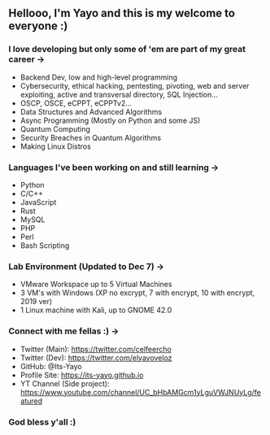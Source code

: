 ## Hellooo, I'm Yayo and this is my welcome to everyone :)

### I love developing but only some of 'em are part of my great career -> 
- Backend Dev, low and high-level programming
- Cybersecurity, ethical hacking, pentesting, pivoting, web and server exploiting, active and transversal directory, SQL Injection...
- OSCP, OSCE, eCPPT, eCPPTv2...
- Data Structures and Advanced Algorithms
- Async Programming (Mostly on Python and some JS)
- Quantum Computing
- Security Breaches in Quantum Algorithms
- Making Linux Distros

### Languages I've been working on and still learning ->
- Python
- C/C++
- JavaScript 
- Rust
- MySQL
- PHP
- Perl
- Bash Scripting

### Lab Environment (Updated to Dec 7) ->
- VMware Workspace up to 5 Virtual Machines
- 3 VM's with Windows (XP no excrypt, 7 with encrypt, 10 with encrypt, 2019 ver)
- 1 Linux machine with Kali, up to GNOME 42.0

### Connect with me fellas :) ->
- Twitter (Main): https://twitter.com/celfeercho
- Twitter (Dev): https://twitter.com/elyayoveloz
- GitHub: @Its-Yayo
- Profile Site: https://its-yayo.github.io
- YT Channel (Side project): https://www.youtube.com/channel/UC_bHbAMGcm1yLguVWJNUyLg/featured

### God bless y'all :)





